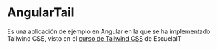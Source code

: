 # AngularTail

Es una aplicación de ejemplo en Angular en la que se ha implementado Tailwind CSS, visto en el [curso de Tailwind CSS](https://escuela.it/cursos/curso-de-tailwind-css) de EscuelaIT
